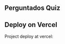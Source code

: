 ## Perguntados Quiz

## Deploy on Vercel

Project deploy at vercel: [](https://next-quiz-perguntados.vercel.app/)
